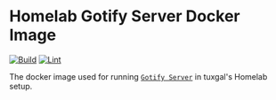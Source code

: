 # Homelab Gotify Server Docker Image

[![Build](https://github.com/tuxgalhomelab/docker-image-gotify-server/actions/workflows/build.yml/badge.svg)](https://github.com/tuxgalhomelab/docker-image-gotify-server/actions/workflows/build.yml) [![Lint](https://github.com/tuxgalhomelab/docker-image-gotify-server/actions/workflows/lint.yml/badge.svg)](https://github.com/tuxgalhomelab/docker-image-gotify-server/actions/workflows/lint.yml)

The docker image used for running [`Gotify Server`](https://gotify.net/) in tuxgal's Homelab setup.
